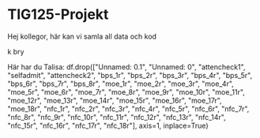 # TIG125-Projekt
Hej kollegor, här kan vi samla all data och kod

k bry

Här har du Talisa: 
df.drop(["Unnamed: 0.1", "Unnamed: 0", "attencheck1", "selfadmit", "attencheck2",
         "bps_1r", "bps_2r", "bps_3r", "bps_4r", "bps_5r", "bps_6r", "bps_7r", "bps_8r",
         "moe_1r", "moe_2r", "moe_3r", "moe_4r", "moe_5r", "moe_6r", "moe_7r", 
         "moe_8r", "moe_9r", "moe_10r", "moe_11r", "moe_12r", "moe_13r", "moe_14r",
         "moe_15r", "moe_16r", "moe_17r", "moe_18r", "nfc_1r", "nfc_2r", "nfc_3r",
         "nfc_4r", "nfc_5r", "nfc_6r", "nfc_7r", "nfc_8r", "nfc_9r", "nfc_10r",
         "nfc_11r", "nfc_12r", "nfc_13r", "nfc_14r", "nfc_15r", "nfc_16r",
         "nfc_17r", "nfc_18r"], axis=1, inplace=True)
